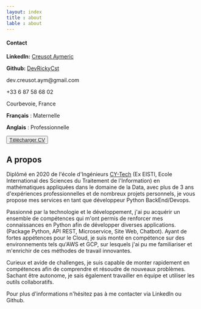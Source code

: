 ```yaml
---
layout: index
title : about
lable : about
---
```

<div class="container div_abount_me content">
    <div class="row">
        <div class="col-4">
            <div class="left-block">
                <h4 class="blue">Contact</h4>
                <div class="contact-info">
                  <p><strong>LinkedIn:</strong> <a href="https://www.linkedin.com/in/aymeric-creusot-099a70172/" target="_blank">Creusot Aymeric</a></p>
                  <p><strong>Github:</strong> <a href="https://github.com/DevRickyCst" target="_blank">DevRickyCst</a></p>
                  <p>dev.creusot.aym@gmail.com</p>
                  <p>+33 6 87 58 68 02</p>
                  <p>Courbevoie, France</p>
                </div>
            </div>
            <div class="left-block">
                <p><b>Français</b> : Maternelle</p>
                <p><b>Anglais</b> : Professionnelle</p>
            </div>
            <div class="left-block download">
                <button class="btn btn-light">
                    <a href="/assets/pdf/developpeurPython.pdf" target="_blank" >Télécharger CV</a>
                </button>
            </div>
        </div>
        <div class="col-8">
            <div class="div-about-me-content apropos">
                <h2 class="section-title blue bold">A propos</h2>
                    <p>
                    Diplômé en 2020 de l'école d'Ingénieurs <a href="https://cytech.cyu.fr/formations-cy-tech/ingenieurs" target="_blank">CY-Tech</a> (Ex EISTI, Ecole International des Sciences du Traitement de l'Information) en mathématiques appliquées dans le domaine de la Data, avec plus de 3 ans d'expériences professionnelles et de nombreux projets personnels, je vous propose mes services en tant que développeur Python BackEnd/Devops.
                    </p>
                    <p>
                    Passionné par la technologie et le développement, j'ai pu acquérir un ensemble de compétences qui m'ont permis de renforcer mes connaissances en Python afin de développer diverses applications.(Package Python, API REST, Microservice, Site Web, Chatbot). Ayant de fortes appétences pour le Cloud, je suis monté en compétence sur des environnements tels qu'AWS et GCP, sur lesquels j'ai pu me familiariser et m'enrichir de ces méthodes de travail innovantes.
                    </p>
                    <p>
                    Curieux et avide de challenges, je suis capable de monter rapidement en compétences afin de comprendre et résoudre de nouveaux problèmes. Sachant être autonome, je sais également travailler en équipe et utiliser les outils collaboratifs.
                    </p>
                    <p>
                    Pour plus d'informations n'hésitez pas à me contacter via LinkedIn ou Github.
                    </p>
            </div>
        </div>
    </div>
</div>

